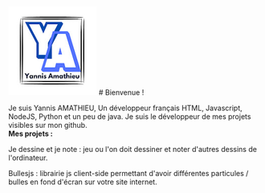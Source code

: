 <img src="https://raw.githubusercontent.com/yannisamt/yannisamt/main/logo.jpg" alt="" />
# Bienvenue !

Je suis Yannis AMATHIEU, Un développeur français HTML, Javascript, NodeJS, Python et un peu de java.
Je suis le développeur de mes projets visibles sur mon github.
<br>
**Mes projets :**

Je dessine et je note :
 jeu ou l'on doit dessiner et noter d'autres dessins de l'ordinateur.

Bullesjs : librairie js client-side permettant d'avoir différentes particules / bulles en fond d'écran sur votre site internet.
